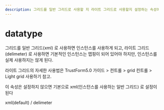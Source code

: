 ```yaml
---
description: 그리드를 일반 그리드로 사용할 지 라이트 그리드로 사용할지 설정하는 속성이다.
---
```


# datatype

그리드를 일반 그리드\(xml\) 로 사용하면 인스턴스를 사용하게 되고, 라이트 그리드\(delimeter\) 로 사용하면 기본적인 인스턴스는 맵핑이 되어 있어야 하지만, 인스턴스를 실제 사용하지는 않게 된다.

라이트 그리드의 자세한 사용법은 TrustForm5.0 가이드 &gt; 컨트롤 &gt; grid 컨트롤 &gt; Light grid 사용하기 참고.

이 속성은 설정하지 않으면 기본으로 xml\(인스턴스를 사용하는 일반 그리드\) 로 설정이 된다

xml\(default\) / delimeter

